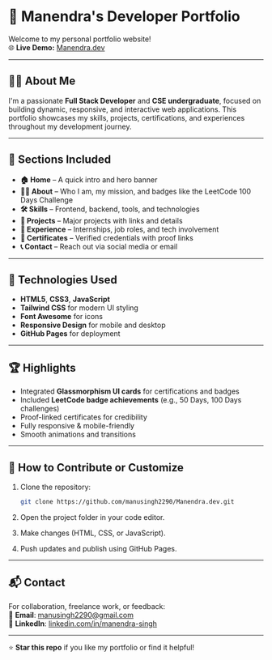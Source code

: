 # 💼 Manendra's Developer Portfolio

Welcome to my personal portfolio website!  
🌐 **Live Demo:** [Manendra.dev](https://manusingh2290.github.io/Manendra.dev/)

---

## 🧑‍💻 About Me

I'm a passionate **Full Stack Developer** and **CSE undergraduate**, focused on building dynamic, responsive, and interactive web applications. This portfolio showcases my skills, projects, certifications, and experiences throughout my development journey.

---

## 📂 Sections Included

- **🏠 Home** – A quick intro and hero banner  
- **👨‍💼 About** – Who I am, my mission, and badges like the LeetCode 100 Days Challenge  
- **🛠 Skills** – Frontend, backend, tools, and technologies  
- **💼 Projects** – Major projects with links and details  
- **📜 Experience** – Internships, job roles, and tech involvement  
- **📑 Certificates** – Verified credentials with proof links  
- **📞 Contact** – Reach out via social media or email  

---

## 📸 Technologies Used

- **HTML5**, **CSS3**, **JavaScript**
- **Tailwind CSS** for modern UI styling
- **Font Awesome** for icons
- **Responsive Design** for mobile and desktop
- **GitHub Pages** for deployment

---

## 🏆 Highlights

- Integrated **Glassmorphism UI cards** for certifications and badges  
- Included **LeetCode badge achievements** (e.g., 50 Days, 100 Days challenges)  
- Proof-linked certificates for credibility  
- Fully responsive & mobile-friendly  
- Smooth animations and transitions

---

## 🧩 How to Contribute or Customize

1. Clone the repository:
   ```bash
   git clone https://github.com/manusingh2290/Manendra.dev.git
   ```

2. Open the project folder in your code editor.

3. Make changes (HTML, CSS, or JavaScript).

4. Push updates and publish using GitHub Pages.

---

## 📬 Contact

For collaboration, freelance work, or feedback:  
📧 **Email**: [manusingh2290@gmail.com](mailto:manusingh2290@gmail.com)  
📱 **LinkedIn**: [linkedin.com/in/manendra-singh](https://linkedin.com/in/manendra-singh)

---

⭐ **Star this repo** if you like my portfolio or find it helpful!

